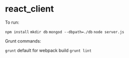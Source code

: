 # react_client

To run:

`npm install`
`mkdir db`
`mongod --dbpath=./db`
`node server.js`

Grunt commands:

`grunt` default for webpack build
`grunt lint`
